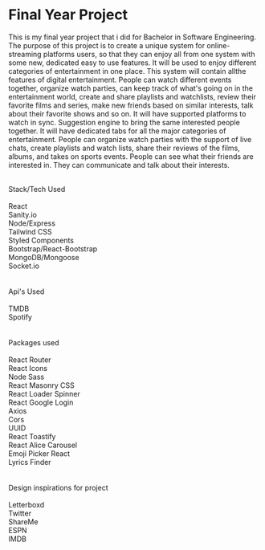 # Final Year Project

This is my final year project that i did for Bachelor in Software Engineering. The purpose of this project is to create a unique system for online-streaming platforms users, so that they can enjoy all from one system with some new, dedicated easy to use features. It will be used to enjoy different categories of
entertainment in one place. This system will contain allthe features of digital entertainment. People
can watch different events together, organize watch parties, can keep track of what's going on in
the entertainment world, create and share playlists and watchlists, review their favorite films and
series, make new friends based on similar interests, talk about their favorite shows and so on. It will
have supported platforms to watch in sync. Suggestion engine to bring the same interested people
together. It will have dedicated tabs for all the major categories of entertainment. People
can organize watch parties with the support of live chats, create playlists and watch lists, share their
reviews of the films, albums, and takes on sports events. People can see what their friends are
interested in. They can communicate and talk about their interests.

<br/>
Stack/Tech Used <br/>

<br/>
React <br/>
Sanity.io <br/>
Node/Express <br/>
Tailwind CSS <br/>
Styled Components <br/>
Bootstrap/React-Bootstrap <br/>
MongoDB/Mongoose <br/>
Socket.io <br/>

<br/>
<br/>
Api's Used <br/>

<br/>
TMDB <br/>
Spotify
<br/>
<br/>
<br/>
Packages used <br/>

<br/>
React Router <br/>
React Icons <br/>
Node Sass <br/>
React Masonry CSS <br/>
React Loader Spinner <br/>
React Google Login <br/>
Axios <br/>
Cors <br/>
UUID <br/>
React Toastify <br/>
React Alice Carousel <br/>
Emoji Picker React <br/>
Lyrics Finder

<br/>
<br/>
<br/>
Design inspirations for project <br/>

<br/>
Letterboxd <br/>
Twitter <br/>
ShareMe <br/>
ESPN <br/>
IMDB <br/>
